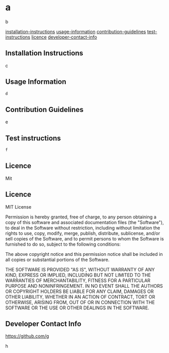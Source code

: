 # a


b


[installation-instructions](#installation-instructions)
[usage-information](#usage-information)
[contribution-guidelines](#contribution-guidelines)
[test-instructions](#test-instructions)
[licence](#licence)
[developer-contact-info](#developer-contact-info)

## Installation Instructions

c


## Usage Information

```javascript
d
```

## Contribution Guidelines

e


## Test instructions
```javascript
f
```


## Licence

Mit

## Licence

MIT License

Permission is hereby granted, free of charge, to any person obtaining a copy
of this software and associated documentation files (the "Software"), to deal
in the Software without restriction, including without limitation the rights
to use, copy, modify, merge, publish, distribute, sublicense, and/or sell
copies of the Software, and to permit persons to whom the Software is
furnished to do so, subject to the following conditions:

The above copyright notice and this permission notice shall be included in all
copies or substantial portions of the Software.

THE SOFTWARE IS PROVIDED "AS IS", WITHOUT WARRANTY OF ANY KIND, EXPRESS OR
IMPLIED, INCLUDING BUT NOT LIMITED TO THE WARRANTIES OF MERCHANTABILITY,
FITNESS FOR A PARTICULAR PURPOSE AND NONINFRINGEMENT. IN NO EVENT SHALL THE
AUTHORS OR COPYRIGHT HOLDERS BE LIABLE FOR ANY CLAIM, DAMAGES OR OTHER
LIABILITY, WHETHER IN AN ACTION OF CONTRACT, TORT OR OTHERWISE, ARISING FROM,
OUT OF OR IN CONNECTION WITH THE SOFTWARE OR THE USE OR OTHER DEALINGS IN THE
SOFTWARE.

## Developer Contact Info

https://github.com/g

h